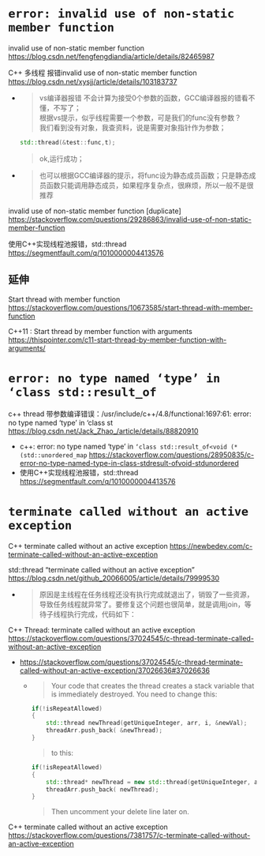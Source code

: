 
# `error: invalid use of non-static member function`

invalid use of non-static member function https://blog.csdn.net/fengfengdiandia/article/details/82465987

C++ 多线程 报错invalid use of non-static member function https://blog.csdn.net/xysjj/article/details/103183737
- > vs编译器报错 不会计算为接受0个参数的函数，GCC编译器报的错看不懂，不写了； <br> 根据vs提示，似乎线程需要一个参数，可是我们的func没有参数？ <br> 我们看到没有对象，我查资料，说是需要对象指针作为参数；
  ```cpp
  std::thread(&test::func,t);
  ```
  > ok,运行成功；
- > 也可以根据GCC编译器的提示，将func设为静态成员函数；只是静态成员函数只能调用静态成员，如果程序复杂点，很麻烦，所以一般不是很推荐

invalid use of non-static member function [duplicate] https://stackoverflow.com/questions/29286863/invalid-use-of-non-static-member-function

使用C++实现线程池报错，std::thread https://segmentfault.com/q/1010000004413576

## 延伸

Start thread with member function https://stackoverflow.com/questions/10673585/start-thread-with-member-function

C++11 : Start thread by member function with arguments https://thispointer.com/c11-start-thread-by-member-function-with-arguments/

# `error: no type named ‘type’ in ‘class std::result_of`

c++ thread 带参数编译错误：/usr/include/c++/4.8/functional:1697:61: error: no type named ‘type’ in ‘class st https://blog.csdn.net/Jack_Zhao_/article/details/88820910
- c++: error: no type named ‘type’ in `‘class std::result_of<void (*(std::unordered_map` https://stackoverflow.com/questions/28950835/c-error-no-type-named-type-in-class-stdresult-ofvoid-stdunordered
- 使用C++实现线程池报错，std::thread https://segmentfault.com/q/1010000004413576

# `terminate called without an active exception`

C++ terminate called without an active exception https://newbedev.com/c-terminate-called-without-an-active-exception

std::thread “terminate called without an active exception” https://blog.csdn.net/github_20066005/article/details/79999530
- > 原因是主线程在任务线程还没有执行完成就退出了，销毁了一些资源，导致任务线程就异常了。要修复这个问题也很简单，就是调用join，等待子线程执行完成，代码如下：

C++ Thread: terminate called without an active exception https://stackoverflow.com/questions/37024545/c-thread-terminate-called-without-an-active-exception
- https://stackoverflow.com/questions/37024545/c-thread-terminate-called-without-an-active-exception/37026636#37026636
  * > Your code that creates the thread creates a stack variable that is immediately destroyed. You need to change this:
    ```cpp
    if(!isRepeatAllowed)
    {
        std::thread newThread(getUniqueInteger, arr, i, &newVal);
        threadArr.push_back( &newThread);
    }
    ```
    > to this:
    ```cpp
    if(!isRepeatAllowed)
    {
        std::thread* newThread = new std::thread(getUniqueInteger, arr, i, &newVal);
        threadArr.push_back( newThread);
    }
    ```
    > Then uncomment your delete line later on.

C++ terminate called without an active exception https://stackoverflow.com/questions/7381757/c-terminate-called-without-an-active-exception
